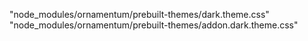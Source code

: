 "node_modules/ornamentum/prebuilt-themes/dark.theme.css"
"node_modules/ornamentum/prebuilt-themes/addon.dark.theme.css"
